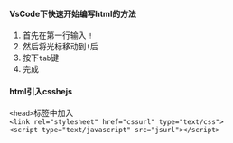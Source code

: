 #### VsCode下快速开始编写html的方法
1. 首先在第一行输入 `!`
2. 然后将光标移动到`!`后
3. 按下`tab`键
4. 完成

#### html引入csshejs
`<head>`标签中加入  
`<link rel="stylesheet" href="cssurl" type="text/css">`  
`<script type="text/javascript" src="jsurl"></script>`
